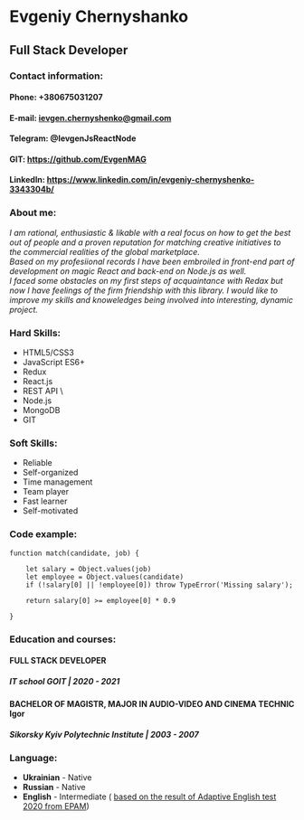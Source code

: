 # **Evgeniy Chernyshanko**

## **Full Stack Developer**

### **Contact information:**

#### **Phone:** +380675031207

#### **E-mail:** ievgen.chernyshenko@gmail.com

#### **Telegram:** @IevgenJsReactNode

#### **GIT:** https://github.com/EvgenMAG

#### **LinkedIn:** https://www.linkedin.com/in/evgeniy-chernyshenko-3343304b/

### **About me:**

*I am rational, enthusiastic & likable with a real focus on how to get the best out of people and a proven reputation for matching creative initiatives to the commercial realities of the global marketplace.\
Based on my profesiional records I have been embroiled in front-end part of development on magic React and back-end on Node.js as well.\
I faced some obstacles on my first steps of acquaintance with Redax but now I have feelings of the firm friendship with this library. I would like to improve my skills and knoweledges being involved into interesting, dynamic project.*

### **Hard Skills:**

* HTML5/CSS3 
* JavaScript ES6+ 
* Redux 
* React.js
* REST API \
* Node.js 
* MongoDB
* GIT

### **Soft Skills:**

* Reliable 
* Self-organized 
* Time management 
* Team player
* Fast learner 
* Self-motivated

### **Code example:**

```
function match(candidate, job) {
 
    let salary = Object.values(job)
    let employee = Object.values(candidate)
    if (!salary[0] || !employee[0]) throw TypeError('Missing salary');
    
    return salary[0] >= employee[0] * 0.9 
   
}
```


### **Education and courses:**

#### **FULL STACK DEVELOPER** 
##### IT school GOIT | *2020 - 2021*

#### **BACHELOR OF MAGISTR, MAJOR IN AUDIO-VIDEO AND CINEMA TECHNIC Igor** 
##### Sikorsky Kyiv Polytechnic Institute | *2003 - 2007*

### **Language:**

* **Ukrainian** - Native
* **Russian** - Native
* **English** - Intermediate ( [based on the result of Adaptive English test 2020 from EPAM](https://prnt.sc/1s4xhhi))